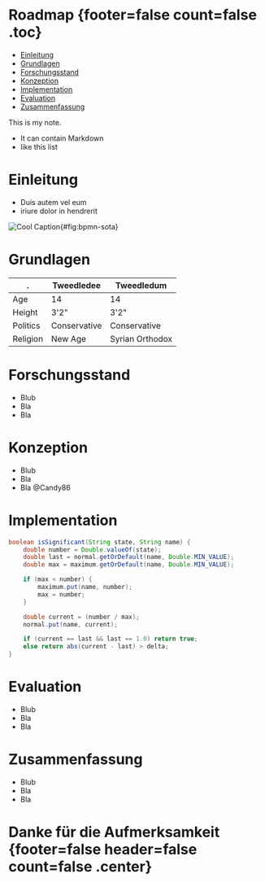 # Roadmap {footer=false count=false .toc}

- [Einleitung](#einleitung)
- [Grundlagen](#grundlagen)
- [Forschungsstand](#forschungsstand)
- [Konzeption](#konzeption)
- [Implementation](#implementation)
- [Evaluation](#evaluation)
- [Zusammenfassung](#zusammenfassung)

<div class="notes">
This is my note.

- It can contain Markdown
- like this list

</div>


# Einleitung

- Duis autem vel eum
- iriure dolor in hendrerit

![Cool Caption](figures/bpmn-sota){#fig:bpmn-sota}


# Grundlagen



|     .    | Tweedledee   | Tweedledum      |
|----------|--------------|-----------------|
| Age      | 14           | 14              |
| Height   | 3'2"         | 3'2"            |
| Politics | Conservative | Conservative    |
| Religion | New Age      | Syrian Orthodox |



# Forschungsstand

- Blub
- Bla 
- Bla


# Konzeption

- Blub
- Bla 
- Bla @Candy86


# Implementation

```{.java caption="Signifikanztest für Sensorwerte" label="lst:significance"}
boolean isSignificant(String state, String name) {
    double number = Double.valueOf(state);
    double last = normal.getOrDefault(name, Double.MIN_VALUE);
    double max = maximum.getOrDefault(name, Double.MIN_VALUE);

    if (max < number) {
        maximum.put(name, number);
        max = number;
    }

    double current = (number / max);
    normal.put(name, current);

    if (current == last && last == 1.0) return true;
    else return abs(current - last) > delta;
}
```

# Evaluation

- Blub
- Bla 
- Bla


# Zusammenfassung

- Blub
- Bla 
- Bla

# Danke für die Aufmerksamkeit {footer=false header=false count=false .center}
